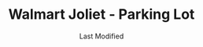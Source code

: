 ---
layout: location-page
date: Last Modified
description: "Local COVID-19 testing is available at Walmart Joliet - Parking Lot in Joliet, Illinois, USA."
permalink: "locations/illinois/joliet/walmart-joliet-parking-lot/"
tags:
  - locations
  - illinois
title: Walmart Joliet - Parking Lot
uniqueName: walmart-joliet-parking-lot
state: Illinois
stateAbbr: IL
hood: "Joliet"
address: "2424 W Jefferson St"
city: "Joliet"
zip: "60435"
zipsNearby: "46301 46302 47922 46303 46304 46307 46308 46310 46311 46312 47943 46401 46402 46403 46404 46405 46406 46407 46408 46409 46410 46411 46319 46320 46321 46322 46323 46324 46325 46327 46341 46342 46347 46349 46355 46356 47963 47964 46368 46372 46373 46375 46376 46377 46379 46381 46383 46384 46385 46392 46393 46394 60004 60005 60006 60007 60008 60009 61006 60010 60011 60089 60013 60290 60012 60014 60039 60015 60016 60017 60018 60019 60201 60202 60203 60204 60208 60209 60020 60021 61038 60022 60025 60026 60029 60030 60031 60035 60037 60040 60041 60042 60043 60044 60045 60046 60047 60048 60069 61049 60050 60051 61052 60053 60056 60060 60061 60062 60065 60064 60086 60088 60038 60055 60067 60074 60078 60094 60095 60068 60070 60072 61068 60073 60076 60077 60082 60084 60079 60085 60087 60090 60091 60093 60097 60098 60101 60102 60156 61312 60910 60911 60502 60503 60504 60505 60506 60507 60568 60572 60598 60103 60107 60133 60510 60539 60912 60401 60104 60105 60106 60402 60511 61313 60108 60117 60406 60913 60914 60407 60915 60408 60512 60513 60917 60109 60919 60409 60920 60116 60122 60128 60132 60188 60197 60199 60110 61316 60410 60921 60922 61726 61317 60499 60411 60412 60415 60111 60514 60927 60416 61318 61319 60112 60928 60113 60417 60929 61320 61321 60930 60115 60419 60931 60515 60516 60517 60118 60420 60518 60119 60120 60121 60123 60124 60170 60126 60421 60934 60519 60129 60935 61739 61740 60422 60130 61741 60599 60423 60131 60176 60424 60134 60135 60136 60938 60137 60138 60139 60425 61325 60940 61326 61743 60140 60426 60428 60429 60941 60520 60141 60521 60522 60523 60527 60561 60430 60944 60142 60945 60143 60403 60404 60431 60432 60433 60434 60435 60436 60144 60901 60946 60145 60437 60146 61329 60147 60525 60526 61330 60438 61301 60530 61331 60531 60439 60440 60490 61332 60532 60441 60446 60491 60148 61333 61334 60534 61335 60150 60442 60950 60151 60152 61340 61341 60951 60443 60153 60154 60155 60444 60157 60160 60161 60162 60163 60164 60165 61342 60445 60536 60537 60447 60448 60954 60449 60538 60450 60540 60563 60564 60565 60566 60567 60541 60451 60542 60452 60453 60454 60455 60456 60457 60458 60459 60301 60302 60303 60304 60305 60460 61348 60461 60955 60462 60467 60543 61350 60463 60464 60956 60466 60484 61353 60468 61354 60959 60544 60585 60586 60545 61764 60469 60470 60961 60471 60171 60546 60472 61358 60958 60964 60174 60175 60548 61769 60159 60168 60169 60172 60173 60179 60192 60193 60194 60195 60196 61359 61360 60549 60550 60966 60551 60552 60177 60473 60474 61362 61363 60475 60553 61775 61311 61364 61367 60554 60501 60178 60968 60476 60477 60478 60487 61370 61371 61372 60180 60969 61373 60479 60181 60555 60183 60556 60970 60184 60557 61377 61378 60185 60186 60558 60559 60187 60189 60480 60481 60190 60191 60399 60974 60465 60482 60560 60601 60602 60603 60604 60605 60606 60607 60608 60609 60610 60611 60612 60613 60614 60615 60616 60617 60618 60619 60620 60621 60622 60623 60624 60625 60626 60628 60629 60630 60631 60632 60633 60634 60636 60637 60638 60639 60640 60641 60642 60643 60644 60645 60646 60647 60649 60651 60652 60653 60654 60655 60656 60657 60659 60660 60661 60664 60666 60668 60669 60670 60673 60674 60675 60677 60678 60680 60681 60682 60684 60685 60686 60687 60688 60689 60690 60691 60693 60694 60695 60696 60697 60699 60701 60706 60707 60712 60714 60803 60804 60805 60827 60679 60049 60092 60125 60570 60597 60663" 
mapUrl: "http://maps.apple.com/?q=Walmart+Joliet+-+Parking+Lot&address=2424+W+Jefferson+St,Joliet,Illinois,60435"
locationType: Drive-thru
phone: ""
website: "https://www.doineedacovid19test.com/"
onlineBooking: true
closed: undefined
closedUpdate: June 30th, 2020
notes: "By appointment only. Prioritizes health care workers. Prioritizes first responders. For individuals with symptoms. Free."
days: Everyday
hours: 9:30AM-4PM
ctaMessage: Schedule a test
ctaUrl: "https://www.doineedacovid19test.com/"
---